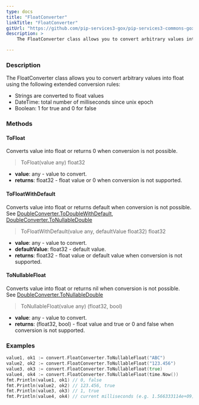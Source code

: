```yaml
---
type: docs
title: "FloatConverter"
linkTitle: "FloatConverter"
gitUrl: "https://github.com/pip-services3-gox/pip-services3-commons-gox"
description: > 
    The FloatConverter class allows you to convert arbitrary values into float using extended conversion rules.

---
```


### Description
The FloatConverter class allows you to convert arbitrary values into float using the following extended conversion rules:

- Strings are converted to float values
- DateTime: total number of milliseconds since unix epoch  
- Boolean: 1 for true and 0 for false

### Methods

#### ToFloat
Converts value into float or returns 0 when conversion is not possible.

> ToFloat(value any) float32

- **value**: any - value to convert.
- **returns**: float32 - float value or 0 when conversion is not supported.

#### ToFloatWithDefault
Converts value into float or returns default when conversion is not possible.  
See [DoubleConverter.ToDoubleWithDefault](../double_converter/#todoublewithdefault),  
[DoubleConverter.ToNullableDouble](../double_converter/#tonullabledouble)

> ToFloatWithDefault(value any, defaultValue float32) float32

- **value**: any - value to convert.
- **defaultValue**: float32 - default value.
- **returns**: float32 - float value or default value when conversion is not supported.

#### ToNullableFloat
Converts value into float or returns nil when conversion is not possible.  
See [DoubleConverter.ToNullableDouble](../double_converter/#tonullabledouble)

> ToNullableFloat(value any) (float32, bool)

- **value**: any - value to convert.
- **returns**: (float32, bool) - float value and true or 0 and false when conversion is not supported.


### Examples

```go
value1, ok1 := convert.FloatConverter.ToNullableFloat("ABC")
value2, ok2 := convert.FloatConverter.ToNullableFloat("123.456")
value3, ok3 := convert.FloatConverter.ToNullableFloat(true)
value4, ok4 := convert.FloatConverter.ToNullableFloat(time.Now())
fmt.Println(value1, ok1) // 0, false
fmt.Println(value2, ok2) // 123.456, true
fmt.Println(value3, ok3) // 1, true
fmt.Println(value4, ok4) // current milliseconds (e.g. 1.566333114e+09), true

```
